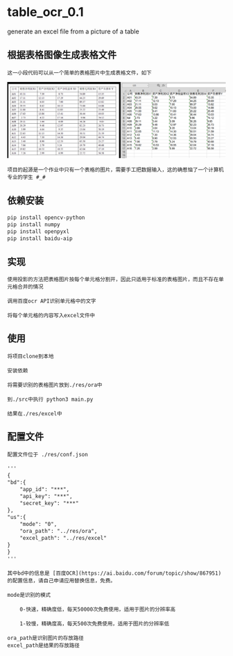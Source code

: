 # table_ocr_0.1
generate an excel file from a picture of a table

## 根据表格图像生成表格文件
    这一小段代码可以从一个简单的表格图片中生成表格文件，如下
![](imgs/README/2020-01-11-13-27-19.png)

    项目的起源是一个作业中只有一个表格的图片，需要手工把数据输入，这的确惹恼了一个计算机专业的学生 #_#

## 依赖安装

    pip install opencv-python
    pip install numpy
    pip install openpyxl
    pip install baidu-aip

## 实现

    使用投影的方法把表格图片按每个单元格分割开，因此只适用于标准的表格图片，而且不存在单元格合并的情况

    调用百度ocr API识别单元格中的文字

    将每个单元格的内容写入excel文件中

## 使用

    将项目clone到本地

    安装依赖

    将需要识别的表格图片放到./res/ora中

    到./src中执行 python3 main.py

    结果在./res/excel中

## 配置文件

    配置文件位于 ./res/conf.json

    '''
    {
	"bd":{
		"app_id": "***",
		"api_key": "***",
		"secret_key": "***"
	},
	"us":{
		"mode": "0",                                      
		"ora_path": "../res/ora",
		"excel_path": "../res/excel"
	}
    }
    '''

    其中bd中的信息是 [百度OCR](https://ai.baidu.com/forum/topic/show/867951)的配置信息，请自己申请应用替换信息，免费。

    mode是识别的模式
    
        0-快速，精确度低，每天50000次免费使用，适用于图片的分辨率高
        
        1-较慢，精确度高，每天500次免费使用，适用于图片的分辨率低

    ora_path是识别图片的存放路径
    excel_path是结果的存放路径